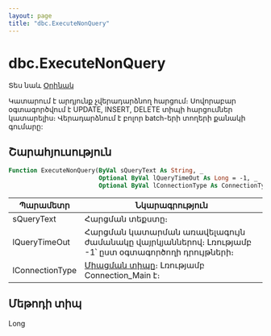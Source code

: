 ```yaml
---
layout: page
title: "dbc.ExecuteNonQuery"
---
```



# dbc.ExecuteNonQuery 

Տես նաև [Օրինակ](../../../Examples/AsDbc.md)

Կատարում է արդյունք չվերադարձնող հարցում։
Սովորաբար օգտագործվում է UPDATE, INSERT, DELETE տիպի հարցումներ կատարելիս։
Վերադարձնում է բոլոր batch-երի տողերի քանակի գումարը:

## Շարահյուսություն

``` vb
Function ExecuteNonQuery(ByVal sQueryText As String, _
                         Optional ByVal lQueryTimeOut As Long = -1, _
                         Optional ByVal lConnectionType As ConnectionType = Connection_Main) As Long
```
|Պարամետր | Նկարագրություն |
|--|--|
| sQueryText | Հարցման տեքստը։ |
| lQueryTimeOut | Հարցման կատարման առավելագույն ժամանակը վայրկյաններով։ Լռությամբ -1՝ ըստ օգտագործողի դրույթների։ |
| lConnectionType | [Միացման տիպը](../../../Constants/ConnectionType.md)։ Լռությամբ Connection_Main է։|

## Մեթոդի տիպ

Long
